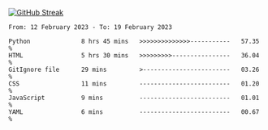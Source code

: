 [![GitHub Streak](https://streak-stats.demolab.com?user=renren-017&theme=sea&hide_border=true&background=DD272700)](https://git.io/streak-stats)

<!--START_SECTION:waka-->

```text
From: 12 February 2023 - To: 19 February 2023

Python              8 hrs 45 mins   >>>>>>>>>>>>>>-----------   57.35 %
HTML                5 hrs 30 mins   >>>>>>>>>----------------   36.04 %
GitIgnore file      29 mins         >------------------------   03.26 %
CSS                 11 mins         -------------------------   01.20 %
JavaScript          9 mins          -------------------------   01.01 %
YAML                6 mins          -------------------------   00.67 %
```

<!--END_SECTION:waka-->
